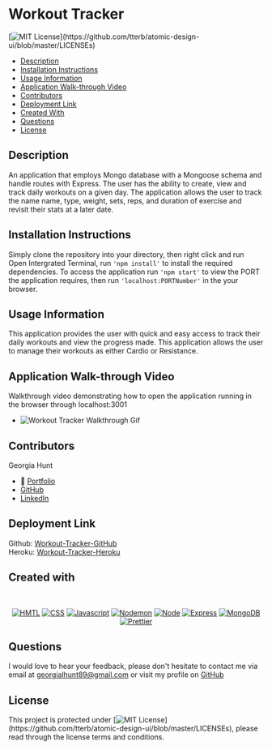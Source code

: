 # Workout Tracker

[![MIT License](https://img.shields.io/apm/l/atomic-design-ui.svg?)](https://github.com/tterb/atomic-design-ui/blob/master/LICENSEs)

- [Description](#description)
- [Installation Instructions](#installation-instructions)
- [Usage Information](#usage-information)
- [Application Walk-through Video](#Application-Walk-through-Video)
- [Contributors](#contributors)
- [Deployment Link](#deployment-link)
- [Created With](#created-with)
- [Questions](#questions)
- [License](#license)

## Description

An application that employs Mongo database with a Mongoose schema and handle routes with Express. The user has the ability to create, view and track daily workouts on a given day. The application allows the user to track the name name, type, weight, sets, reps, and duration of exercise and revisit their stats at a later date.

## Installation Instructions

Simply clone the repository into your directory, then right click and run Open Intergrated Terminal, run `'npm install'` to install the required dependencies. To access the application run `'npm start'` to view the PORT the application requires, then run `'localhost:PORTNumber'` in the your browser.

## Usage Information

This application provides the user with quick and easy access to track their daily workouts and view the progress made. This application allows the user to manage their workouts as either Cardio or Resistance.

## Application Walk-through Video

Walkthrough video demonstrating how to open the application running in the browser through localhost:3001 <br>

- ![Workout Tracker Walkthrough Gif](https://github.com/GeorgiaHunt89/workout-tracker/blob/main/Images/Workout-Tracker-Gif.gif?raw=true)

## Contributors

Georgia Hunt

- 💼 [Portfolio](https://georgiahunt89.github.io/Georgia-Hunt-Portfolio/)<br>
- [GitHub](https://github.com/GeorgiaHunt89/)<br>
- [LinkedIn](https://www.linkedin.com/in/georgialhunt)

## Deployment Link

Github: [Workout-Tracker-GitHub](https://github.com/GeorgiaHunt89/workout-tracker)<br>
Heroku: [Workout-Tracker-Heroku](https://gh-workout-tracker.herokuapp.com/)

## Created with

<br>

<p align="center">
    <a href="https://developer.mozilla.org/en-US/docs/Web/HTML"><img src="https://img.shields.io/badge/-HTML-orange?style=for-the-badge"  alt="HMTL" /></a>
    <a href="https://developer.mozilla.org/en-US/docs/Web/CSS"><img src="https://img.shields.io/badge/-CSS-blue?style=for-the-badge" alt="CSS" /></a>
    <a href="https://www.javascript.com/"><img src="https://img.shields.io/badge/-Javascript-yellow?style=for-the-badge" alt="Javascript" /></a>
    <a href="https://www.npmjs.com/package/nodemon"><img src="https://img.shields.io/badge/-NODEMON-blueviolet?style=for-the-badge" alt="Nodemon" /></a>
    <a href="https://nodejs.org/en/"><img src="https://img.shields.io/badge/-Node-green?style=for-the-badge" alt="Node" /></a>
    <a href="https://www.npmjs.com/package/express"><img src="https://img.shields.io/badge/-Express-blue?style=for-the-badge" alt="Express" /></a>
    <a href="https://www.mongodb.com/"><img src="https://img.shields.io/badge/-MongoDB-red?style=for-the-badge" alt="MongoDB" /></a>
    <a href="https://www.npmjs.com/package/prettier"><img src="https://img.shields.io/badge/-Prettier-pink?style=for-the-badge" alt="Prettier" /></a>
</p>

## Questions

I would love to hear your feedback, please don't hesitate to contact me via email at [georgialhunt89@gmail.com](mailto;georgialhunt89@gmail.com) or visit my profile on [GitHub](https://github.com/georgiahunt89)

## License

This project is protected under [![MIT License](https://img.shields.io/apm/l/atomic-design-ui.svg?)](https://github.com/tterb/atomic-design-ui/blob/master/LICENSEs), please read through the license terms and conditions.
